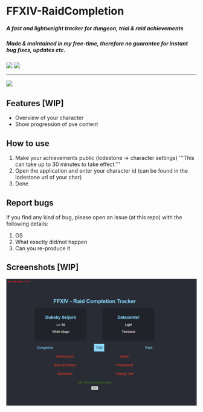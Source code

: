 # FFXIV-RaidCompletion
##### A fast and lightweight tracker for dungeon, trial & raid achievements
##### Made & maintained in my free-time, therefore no guarantee for instant bug fixes, updates etc.
![](https://img.shields.io/badge/Current%20Version-0.5-red?style=for-the-badge&logo=git)
![](https://img.shields.io/badge/Game%20Version-6.4-blue?style=for-the-badge&logo=)
___
[![](https://img.shields.io/badge/Download%20latest-v0.5-blue?style=for-the-badge&logo=)](https://github.com/DubskySteam/FFXIV-RaidCompletion/releases/)
## Features [WIP]
- Overview of your character
- Show progression of pve content
## How to use
1. Make your achievements public (lodestone -> character settings)
'''This can take up to 30 minutes to take effect.'''
2. Open the application and enter your character id (can be found in the lodestone url of your char)
3. Done
## Report bugs
If you find any kind of bug, please open an issue (at this repo) with the following details:
1. OS
2. What exactly did/not happen
3. Can you re-produce it 
## Screenshots [WIP]
![](media/readme_screen1.png)
